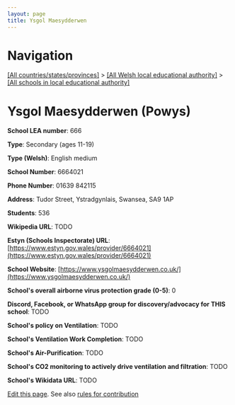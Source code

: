 ```yaml
---
layout: page
title: Ysgol Maesydderwen
---
```

# Navigation

[[All countries/states/provinces]](../../..) > [[All Welsh local educational authority]](../..) > [[All schools in local educational authority]](..)

# Ysgol Maesydderwen (Powys)

**School LEA number**: 666

**Type**: Secondary (ages 11-19)

**Type (Welsh)**: English medium

**School Number**: 6664021

**Phone Number**: 01639 842115

**Address**: Tudor Street, Ystradgynlais, Swansea, SA9 1AP

**Students**: 536

**Wikipedia URL**: TODO

**Estyn (Schools Inspectorate) URL**: [https://www.estyn.gov.wales/provider/6664021](https://www.estyn.gov.wales/provider/6664021)

**School Website**: [https://www.ysgolmaesydderwen.co.uk/](https://www.ysgolmaesydderwen.co.uk/)

**School's overall airborne virus protection grade (0-5)**: 0

**Discord, Facebook, or WhatsApp group for discovery/advocacy for THIS school**: TODO

**School's policy on Ventilation**: TODO

**School's Ventilation Work Completion**: TODO

**School's Air-Purification**: TODO

**School's CO2 monitoring to actively drive ventilation and filtration**: TODO

**School's Wikidata URL**: TODO




[Edit this page](https://github.com/ventilate-schools/Wales/edit/prif/./Powys/Ysgol_Maesydderwen.md). See also [rules for contribution](../../../contribution-rules/)